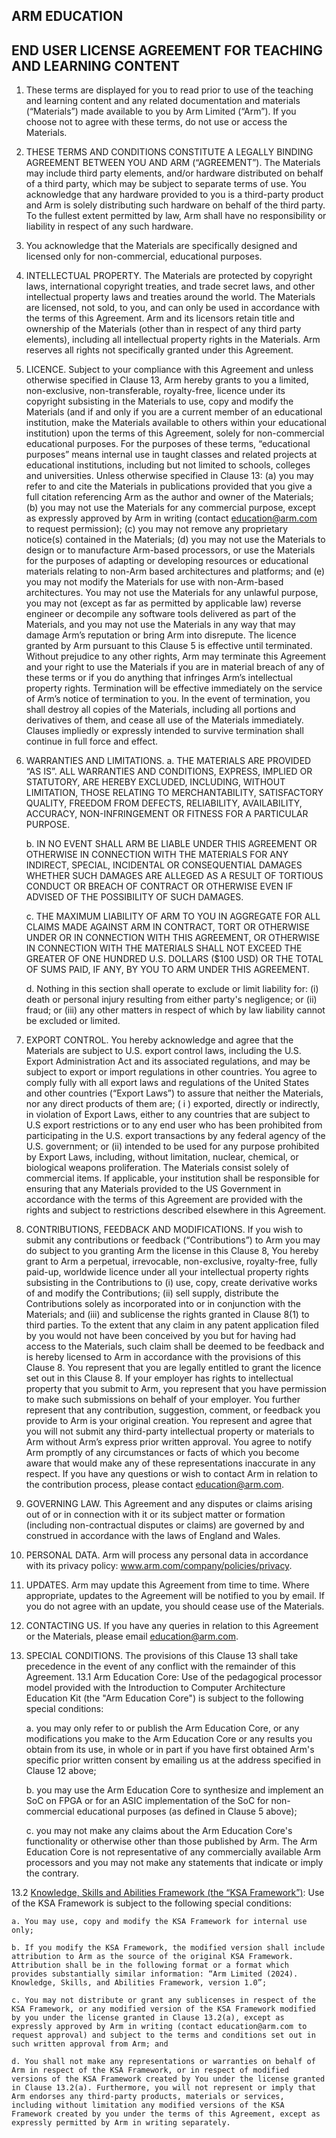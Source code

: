 ## ARM EDUCATION

## END USER LICENSE AGREEMENT FOR TEACHING AND LEARNING CONTENT

1. These terms are displayed for you to read prior to use of the teaching and learning content and any related documentation and materials (“Materials”) made available to you by Arm Limited (“Arm”). If you choose not to agree with these terms, do not use or access the Materials.
   
2. THESE TERMS AND CONDITIONS CONSTITUTE A LEGALLY BINDING AGREEMENT BETWEEN YOU AND ARM (“AGREEMENT”). The Materials may include third party elements, and/or hardware distributed on behalf of a third party, which may be subject to separate terms of use. You acknowledge that any hardware provided to you is a third-party product and Arm is solely distributing such hardware on behalf of the third party. To the fullest extent permitted by law, Arm shall have no responsibility or liability in respect of any such hardware.
   
3. You acknowledge that the Materials are specifically designed and licensed only for non-commercial, educational purposes.
    
4. INTELLECTUAL PROPERTY. The Materials are protected by copyright laws, international copyright treaties, and trade secret laws, and other intellectual property laws and treaties around the world. The Materials are licensed, not sold, to you, and can only be used in accordance with the terms of this Agreement. Arm and its licensors retain title and ownership of the Materials (other than in respect of any third party elements), including all intellectual property rights in the Materials. Arm reserves all rights not specifically granted under this Agreement.

5. LICENCE. Subject to your compliance with this Agreement and unless otherwise specified in Clause 13, Arm hereby grants to you a limited, non-exclusive, non-transferable, royalty-free, licence under its copyright subsisting in the Materials to use, copy and modify the Materials (and if and only if you are a current member of an educational institution, make the Materials available to others within your educational institution) upon the terms of this Agreement, solely for non-commercial educational purposes. For the purposes of these terms, “educational purposes” means internal use in taught classes and related projects at educational institutions, including but not limited to schools, colleges and universities.
Unless otherwise specified in Clause 13: (a) you may refer to and cite the Materials in publications provided that you give a full citation referencing Arm as the author and owner of the Materials; (b) you may not use the Materials for any commercial purpose, except as expressly approved by Arm in writing (contact education@arm.com to request permission); (c) you may not remove any proprietary notice(s) contained in the Materials; (d) you may not use the Materials to design or to manufacture Arm-based processors, or use the Materials for the purposes of adapting or developing resources or educational materials relating to non-Arm based architectures and platforms; and (e) you may not modify the Materials for use with non-Arm-based architectures. You may not use the Materials for any unlawful purpose, you may not (except as far as permitted by applicable law) reverse engineer or decompile any software tools delivered as part of the Materials, and you may not use the Materials in any way that may damage Arm’s reputation or bring Arm into disrepute. The licence granted by Arm pursuant to this Clause 5 is effective until terminated. Without prejudice to any other rights, Arm may terminate this Agreement and your right to use the Materials if you are in material breach of any of these terms or if you do anything that infringes Arm’s intellectual property rights. Termination will be effective immediately on the service of Arm’s notice of termination to you. In the event of termination, you shall destroy all copies of the Materials, including all portions and derivatives of them, and cease all use of the Materials immediately. Clauses impliedly or expressly intended to survive termination shall continue in full force and effect.

6. WARRANTIES AND LIMITATIONS. a. THE MATERIALS ARE PROVIDED “AS IS”. ALL WARRANTIES AND CONDITIONS, EXPRESS, IMPLIED OR STATUTORY, ARE HEREBY EXCLUDED, INCLUDING, WITHOUT LIMITATION, THOSE RELATING TO MERCHANTABILITY, SATISFACTORY QUALITY, FREEDOM FROM DEFECTS, RELIABILITY, AVAILABILITY, ACCURACY, NON-INFRINGEMENT OR FITNESS FOR A PARTICULAR PURPOSE.

    b. IN NO EVENT SHALL ARM BE LIABLE UNDER THIS AGREEMENT OR OTHERWISE IN CONNECTION WITH THE MATERIALS FOR ANY INDIRECT, SPECIAL, INCIDENTAL OR CONSEQUENTIAL DAMAGES WHETHER SUCH DAMAGES ARE ALLEGED AS A RESULT OF TORTIOUS CONDUCT OR BREACH OF CONTRACT OR OTHERWISE EVEN IF ADVISED OF THE POSSIBILITY OF SUCH DAMAGES. 

    c. THE MAXIMUM LIABILITY OF ARM TO YOU IN AGGREGATE FOR ALL CLAIMS MADE AGAINST ARM IN CONTRACT, TORT OR OTHERWISE UNDER OR IN CONNECTION WITH THIS AGREEMENT, OR OTHERWISE IN CONNECTION WITH THE MATERIALS SHALL NOT EXCEED THE GREATER OF ONE HUNDRED U.S. DOLLARS ($100 USD) OR THE TOTAL OF SUMS PAID, IF ANY, BY YOU TO ARM UNDER THIS AGREEMENT.

    d. Nothing in this section shall operate to exclude or limit liability for: (i) death or personal injury resulting from either party's negligence; or (ii) fraud; or (iii) any other matters in respect of which by law liability cannot be excluded or limited.

7. EXPORT CONTROL. You hereby acknowledge and agree that the Materials are subject to U.S. export control laws, including the U.S. Export Administration Act and its associated regulations, and may be subject to export or import regulations in other countries. You agree to comply fully with all export laws and regulations of the United States and other countries (“Export Laws”) to assure that neither the Materials, nor any direct products of them are; ( i ) exported, directly or indirectly, in violation of Export Laws, either to any countries that are subject to U.S export restrictions or to any end user who has been prohibited from participating in the U.S. export transactions by any federal agency of the U.S. government; or (ii) intended to be used for any purpose prohibited by Export Laws, including, without limitation, nuclear, chemical, or biological weapons proliferation. The Materials consist solely of commercial items. If applicable, your institution shall be responsible for ensuring that any Materials provided to the US Government in accordance with the terms of this Agreement are provided with the rights and subject to restrictions described elsewhere in this Agreement.

8. CONTRIBUTIONS, FEEDBACK AND MODIFICATIONS. If you wish to submit any contributions or feedback (“Contributions”) to Arm you may do subject to you granting Arm the license in this Clause 8, You hereby grant to Arm a perpetual, irrevocable, non-exclusive, royalty-free, fully paid-up, worldwide licence under all your intellectual property rights subsisting in the Contributions to (i) use, copy, create derivative works of and modify the Contributions; (ii) sell supply, distribute the Contributions solely as incorporated into or in conjunction with the Materials; and (iii) and sublicense the rights granted in Clause 8(1) to third parties.
To the extent that any claim in any patent application filed by you would not have been conceived by you but for having had access to the Materials, such claim shall be deemed to be feedback and is hereby licensed to Arm in accordance with the provisions of this Clause 8. You represent that you are legally entitled to grant the licence set out in this Clause 8. If your employer has rights to intellectual property that you submit to Arm, you represent that you have permission to make such submissions on behalf of your employer. You further represent that any contribution, suggestion, comment, or feedback you provide to Arm is your original creation. You represent and agree that you will not submit any third-party intellectual property or materials to Arm without Arm’s express prior written approval. You agree to notify Arm promptly of any circumstances or facts of which you become aware that would make any of these representations inaccurate in any respect. If you have any questions or wish to contact Arm in relation to the contribution process, please contact education@arm.com. 

9. GOVERNING LAW. This Agreement and any disputes or claims arising out of or in connection with it or its subject matter or formation (including non-contractual disputes or claims) are governed by and construed in accordance with the laws of England and Wales.
    
10. PERSONAL DATA. Arm will process any personal data in accordance with its privacy policy: www.arm.com/company/policies/privacy. 

11. UPDATES. Arm may update this Agreement from time to time. Where appropriate, updates to the Agreement will be notified to you by email. If you do not agree with an update, you should cease use of the Materials.

12. CONTACTING US. If you have any queries in relation to this Agreement or the Materials, please email education@arm.com.

13. SPECIAL CONDITIONS. The provisions of this Clause 13 shall take precedence in the event of any conflict with the remainder of this Agreement.
13.1 Arm Education Core: Use of the pedagogical processor model provided with the Introduction to Computer Architecture Education Kit (the "Arm Education Core") is subject to the following special conditions:
    
    a. you may only refer to or publish the Arm Education Core, or any modifications you make to the Arm Education Core or any results you obtain from its use, in whole or in part if you have first obtained Arm's specific prior written consent by emailing us at the address specified in Clause 12 above;

    b. you may use the Arm Education Core to synthesize and implement an SoC on FPGA or for an ASIC implementation of the SoC for non-commercial educational purposes (as defined in Clause 5 above);

    c. you may not make any claims about the Arm Education Core's functionality or otherwise other than those published by Arm. The Arm Education Core is not representative of any commercially available Arm processors and you may not make any statements that indicate or imply the contrary.

13.2 <ins>Knowledge, Skills and Abilities Framework (the “KSA Framework”)</ins>: Use of the KSA Framework is subject to the following special conditions:

    a. You may use, copy and modify the KSA Framework for internal use only;

    b. If you modify the KSA Framework, the modified version shall include attribution to Arm as the source of the original KSA Framework. Attribution shall be in the following format or a format which provides substantially similar information: “Arm Limited (2024). Knowledge, Skills, and Abilities Framework, version 1.0”;

    c. You may not distribute or grant any sublicenses in respect of the KSA Framework, or any modified version of the KSA Framework modified by you under the license granted in Clause 13.2(a), except as expressly approved by Arm in writing (contact education@arm.com to request approval) and subject to the terms and conditions set out in such written approval from Arm; and

    d. You shall not make any representations or warranties on behalf of Arm in respect of the KSA Framework, or in respect of modified versions of the KSA Framework created by You under the license granted in Clause 13.2(a). Furthermore, you will not represent or imply that Arm endorses any third-party products, materials or services, including without limitation any modified versions of the KSA Framework created by you under the terms of this Agreement, except as expressly permitted by Arm in writing separately.
